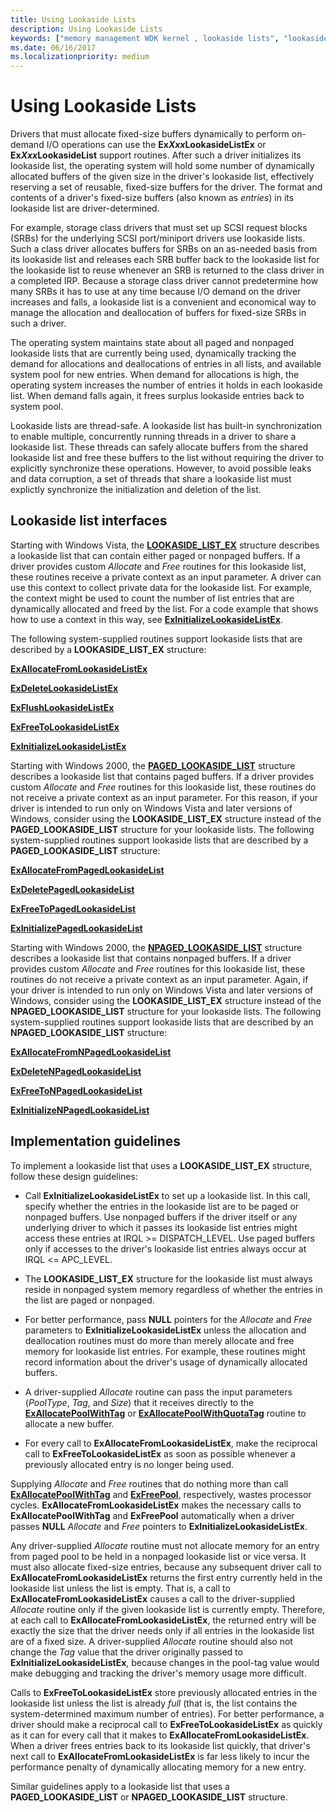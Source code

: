 ```yaml
---
title: Using Lookaside Lists
description: Using Lookaside Lists
keywords: ["memory management WDK kernel , lookaside lists", "lookaside lists WDK kernel", "fixed-size buffer allocations WDK kernel", "ExXxxLookasideList routines WDK", "entries WDK lookaside", "nonpaged lookaside lists WDK kernel", "paged lookaside lists WDK kernel", "Allocate routine WDK memory", "Free routine WDK memory"]
ms.date: 06/16/2017
ms.localizationpriority: medium
---
```


# Using Lookaside Lists





Drivers that must allocate fixed-size buffers dynamically to perform on-demand I/O operations can use the **Ex*Xxx*LookasideListEx** or **Ex*Xxx*LookasideList** support routines. After such a driver initializes its lookaside list, the operating system will hold some number of dynamically allocated buffers of the given size in the driver's lookaside list, effectively reserving a set of reusable, fixed-size buffers for the driver. The format and contents of a driver's fixed-size buffers (also known as *entries*) in its lookaside list are driver-determined.

For example, storage class drivers that must set up SCSI request blocks (SRBs) for the underlying SCSI port/miniport drivers use lookaside lists. Such a class driver allocates buffers for SRBs on an as-needed basis from its lookaside list and releases each SRB buffer back to the lookaside list for the lookaside list to reuse whenever an SRB is returned to the class driver in a completed IRP. Because a storage class driver cannot predetermine how many SRBs it has to use at any time because I/O demand on the driver increases and falls, a lookaside list is a convenient and economical way to manage the allocation and deallocation of buffers for fixed-size SRBs in such a driver.

The operating system maintains state about all paged and nonpaged lookaside lists that are currently being used, dynamically tracking the demand for allocations and deallocations of entries in all lists, and available system pool for new entries. When demand for allocations is high, the operating system increases the number of entries it holds in each lookaside list. When demand falls again, it frees surplus lookaside entries back to system pool.

Lookaside lists are thread-safe. A lookaside list has built-in synchronization to enable multiple, concurrently running threads in a driver to share a lookaside list. These threads can safely allocate buffers from the shared lookaside list and free these buffers to the list without requiring the driver to explicitly synchronize these operations. However, to avoid possible leaks and data corruption, a set of threads that share a lookaside list must explictly synchronize the initialization and deletion of the list.

## Lookaside list interfaces


Starting with Windows Vista, the [**LOOKASIDE\_LIST\_EX**](./eprocess.md) structure describes a lookaside list that can contain either paged or nonpaged buffers. If a driver provides custom *Allocate* and *Free* routines for this lookaside list, these routines receive a private context as an input parameter. A driver can use this context to collect private data for the lookaside list. For example, the context might be used to count the number of list entries that are dynamically allocated and freed by the list. For a code example that shows how to use a context in this way, see [**ExInitializeLookasideListEx**](/windows-hardware/drivers/ddi/wdm/nf-wdm-exinitializelookasidelistex).

The following system-supplied routines support lookaside lists that are described by a **LOOKASIDE\_LIST\_EX** structure:

[**ExAllocateFromLookasideListEx**](/windows-hardware/drivers/ddi/wdm/nf-wdm-exallocatefromlookasidelistex)

[**ExDeleteLookasideListEx**](/windows-hardware/drivers/ddi/wdm/nf-wdm-exdeletelookasidelistex)

[**ExFlushLookasideListEx**](/windows-hardware/drivers/ddi/wdm/nf-wdm-exflushlookasidelistex)

[**ExFreeToLookasideListEx**](/windows-hardware/drivers/ddi/wdm/nf-wdm-exfreetolookasidelistex)

[**ExInitializeLookasideListEx**](/windows-hardware/drivers/ddi/wdm/nf-wdm-exinitializelookasidelistex)

Starting with Windows 2000, the [**PAGED\_LOOKASIDE\_LIST**](./eprocess.md) structure describes a lookaside list that contains paged buffers. If a driver provides custom *Allocate* and *Free* routines for this lookaside list, these routines do not receive a private context as an input parameter. For this reason, if your driver is intended to run only on Windows Vista and later versions of Windows, consider using the **LOOKASIDE\_LIST\_EX** structure instead of the **PAGED\_LOOKASIDE\_LIST** structure for your lookaside lists. The following system-supplied routines support lookaside lists that are described by a **PAGED\_LOOKASIDE\_LIST** structure:

[**ExAllocateFromPagedLookasideList**](/windows-hardware/drivers/ddi/wdm/nf-wdm-exallocatefrompagedlookasidelist)

[**ExDeletePagedLookasideList**](/windows-hardware/drivers/ddi/wdm/nf-wdm-exdeletepagedlookasidelist)

[**ExFreeToPagedLookasideList**](/windows-hardware/drivers/ddi/wdm/nf-wdm-exfreetopagedlookasidelist)

[**ExInitializePagedLookasideList**](/windows-hardware/drivers/ddi/wdm/nf-wdm-exinitializepagedlookasidelist)

Starting with Windows 2000, the [**NPAGED\_LOOKASIDE\_LIST**](./eprocess.md) structure describes a lookaside list that contains nonpaged buffers. If a driver provides custom *Allocate* and *Free* routines for this lookaside list, these routines do not receive a private context as an input parameter. Again, if your driver is intended to run only on Windows Vista and later versions of Windows, consider using the **LOOKASIDE\_LIST\_EX** structure instead of the **NPAGED\_LOOKASIDE\_LIST** structure for your lookaside lists. The following system-supplied routines support lookaside lists that are described by an **NPAGED\_LOOKASIDE\_LIST** structure:

[**ExAllocateFromNPagedLookasideList**](/windows-hardware/drivers/ddi/wdm/nf-wdm-exallocatefromnpagedlookasidelist)

[**ExDeleteNPagedLookasideList**](/windows-hardware/drivers/ddi/wdm/nf-wdm-exdeletenpagedlookasidelist)

[**ExFreeToNPagedLookasideList**](/windows-hardware/drivers/ddi/wdm/nf-wdm-exfreetonpagedlookasidelist)

[**ExInitializeNPagedLookasideList**](/windows-hardware/drivers/ddi/wdm/nf-wdm-exinitializenpagedlookasidelist)

## Implementation guidelines


To implement a lookaside list that uses a **LOOKASIDE\_LIST\_EX** structure, follow these design guidelines:

-   Call **ExInitializeLookasideListEx** to set up a lookaside list. In this call, specify whether the entries in the lookaside list are to be paged or nonpaged buffers. Use nonpaged buffers if the driver itself or any underlying driver to which it passes its lookaside list entries might access these entries at IRQL &gt;= DISPATCH\_LEVEL. Use paged buffers only if accesses to the driver's lookaside list entries always occur at IRQL &lt;= APC\_LEVEL.

-   The **LOOKASIDE\_LIST\_EX** structure for the lookaside list must always reside in nonpaged system memory regardless of whether the entries in the list are paged or nonpaged.

-   For better performance, pass **NULL** pointers for the *Allocate* and *Free* parameters to **ExInitializeLookasideListEx** unless the allocation and deallocation routines must do more than merely allocate and free memory for lookaside list entries. For example, these routines might record information about the driver's usage of dynamically allocated buffers.

-   A driver-supplied *Allocate* routine can pass the input parameters (*PoolType*, *Tag*, and *Size*) that it receives directly to the [**ExAllocatePoolWithTag**](/windows-hardware/drivers/ddi/wdm/nf-wdm-exallocatepoolwithtag) or [**ExAllocatePoolWithQuotaTag**](/windows-hardware/drivers/ddi/wdm/nf-wdm-exallocatepoolwithquotatag) routine to allocate a new buffer.

-   For every call to **ExAllocateFromLookasideListEx**, make the reciprocal call to **ExFreeToLookasideListEx** as soon as possible whenever a previously allocated entry is no longer being used.

Supplying *Allocate* and *Free* routines that do nothing more than call [**ExAllocatePoolWithTag**](/windows-hardware/drivers/ddi/wdm/nf-wdm-exallocatepoolwithtag) and [**ExFreePool**](/windows-hardware/drivers/ddi/ntddk/nf-ntddk-exfreepool), respectively, wastes processor cycles. **ExAllocateFromLookasideListEx** makes the necessary calls to **ExAllocatePoolWithTag** and **ExFreePool** automatically when a driver passes **NULL** *Allocate* and *Free* pointers to **ExInitializeLookasideListEx**.

Any driver-supplied *Allocate* routine must not allocate memory for an entry from paged pool to be held in a nonpaged lookaside list or vice versa. It must also allocate fixed-size entries, because any subsequent driver call to **ExAllocateFromLookasideListEx** returns the first entry currently held in the lookaside list unless the list is empty. That is, a call to **ExAllocateFromLookasideListEx** causes a call to the driver-supplied *Allocate* routine only if the given lookaside list is currently empty. Therefore, at each call to **ExAllocateFromLookasideListEx**, the returned entry will be exactly the size that the driver needs only if all entries in the lookaside list are of a fixed size. A driver-supplied *Allocate* routine should also not change the *Tag* value that the driver originally passed to **ExInitializeLookasideListEx**, because changes in the pool-tag value would make debugging and tracking the driver's memory usage more difficult.

Calls to **ExFreeToLookasideListEx** store previously allocated entries in the lookaside list unless the list is already *full* (that is, the list contains the system-determined maximum number of entries). For better performance, a driver should make a reciprocal call to **ExFreeToLookasideListEx** as quickly as it can for every call that it makes to **ExAllocateFromLookasideListEx**. When a driver frees entries back to its lookaside list quickly, that driver's next call to **ExAllocateFromLookasideListEx** is far less likely to incur the performance penalty of dynamically allocating memory for a new entry.

Similar guidelines apply to a lookaside list that uses a **PAGED\_LOOKASIDE\_LIST** or **NPAGED\_LOOKASIDE\_LIST** structure.

 

